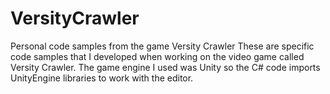 # VersityCrawler
Personal code samples from the game Versity Crawler 
These are specific code samples that I developed when working on the video game called Versity Crawler. The game engine I used was Unity so the C# code imports UnityEngine
libraries to work with the editor.
